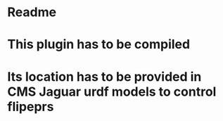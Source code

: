 # Readme
# This plugin has to be compiled
# Its location has to be provided in CMS Jaguar urdf models to control flipeprs
